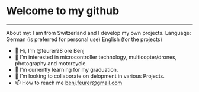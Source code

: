 # Welcome to my github
___
About my:
I am from Switzerland and I develop my own projects.
Language: German (is preferred for personal use) English (for the projects) 


- 👋 Hi, I’m @feurer98 ore Benj
- 👀 I’m interested in microcontroller technology, multicopter/drones, photography and motorcycle. 
- 🌱 I’m currently learning for my graduation. 
- 💞️ I’m looking to collaborate on delopment in various Projects.
- 📫 How to reach me benj.feurer@gmail.com

<!---
feurer98/feurer98 is a ✨ special ✨ repository because its `README.md` (this file) appears on your GitHub profile.
You can click the Preview link to take a look at your changes.
--->
